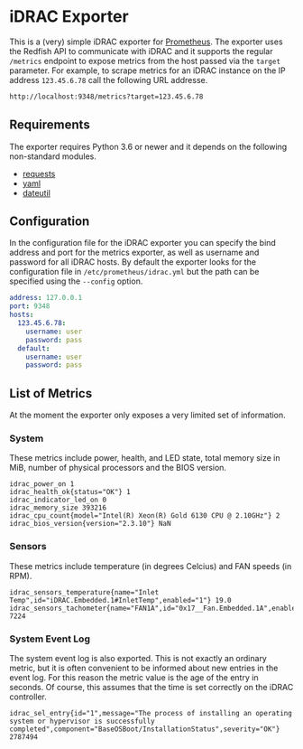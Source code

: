 # iDRAC Exporter
This is a (very) simple iDRAC exporter for [Prometheus](https://prometheus.io). The exporter uses the Redfish API to communicate with iDRAC and it supports the regular `/metrics` endpoint to expose metrics from the host passed via the `target` parameter. For example, to scrape metrics for an iDRAC instance on the IP address `123.45.6.78` call the following URL addresse.
```sh
http://localhost:9348/metrics?target=123.45.6.78
```

## Requirements
The exporter requires Python 3.6 or newer and it depends on the following non-standard modules.
* [requests](https://requests.readthedocs.io)
* [yaml](https://pyyaml.org)
* [dateutil](https://pypi.org/project/python-dateutil)


## Configuration
In the configuration file for the iDRAC exporter you can specify the bind address and port for the metrics exporter, as well as username and password for all iDRAC hosts. By default the exporter looks for the configuration file in `/etc/prometheus/idrac.yml` but the path can be specified using the `--config` option.
```yaml
address: 127.0.0.1
port: 9348
hosts:
  123.45.6.78:
    username: user
    password: pass
  default:
    username: user
    password: pass

```

## List of Metrics
At the moment the exporter only exposes a very limited set of information.

### System
These metrics include power, health, and LED state, total memory size in MiB, number of physical processors and the BIOS version.
```
idrac_power_on 1
idrac_health_ok{status="OK"} 1
idrac_indicator_led_on 0
idrac_memory_size 393216
idrac_cpu_count{model="Intel(R) Xeon(R) Gold 6130 CPU @ 2.10GHz"} 2
idrac_bios_version{version="2.3.10"} NaN
```

### Sensors
These metrics include temperature (in degrees Celcius) and FAN speeds (in RPM).
```
idrac_sensors_temperature{name="Inlet Temp",id="iDRAC.Embedded.1#InletTemp",enabled="1"} 19.0
idrac_sensors_tachometer{name="FAN1A",id="0x17__Fan.Embedded.1A",enabled="1"} 7224
```

### System Event Log
The system event log is also exported. This is not exactly an ordinary metric, but it is often convenient to be informed about new entries in the event log. For this reason the metric value is the age of the entry in seconds. Of course, this assumes that the time is set correctly on the iDRAC controller.
```
idrac_sel_entry{id="1",message="The process of installing an operating system or hypervisor is successfully completed",component="BaseOSBoot/InstallationStatus",severity="OK"} 2787494
```
